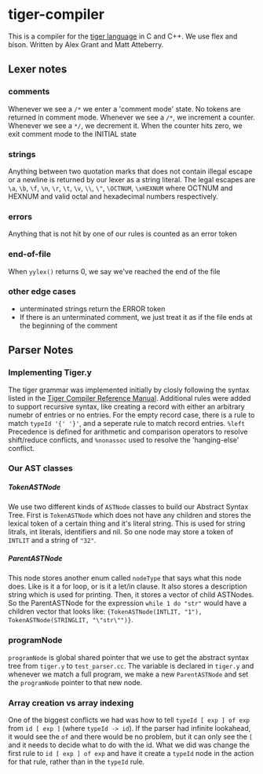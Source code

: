 # tiger-compiler

This is a compiler for the [tiger language](https://www.cs.princeton.edu/~appel/modern/) in C and C++. We use flex and bison. Written by Alex Grant and Matt Atteberry.

## Lexer notes

### comments
Whenever we see a `/*` we enter a 'comment mode' state. No tokens are returned in comment mode. Whenever we see a `/*`, we increment a counter. Whenever we see a `*/`, we decrement it. When the counter hits zero, we exit comment mode to the INITIAL state
### strings
Anything between two quotation marks that does not contain illegal escape or a newline is returned by our lexer as a string literal. The legal escapes are `\a`, `\b`, `\f`, `\n`, `\r`, `\t`, `\v`, `\\`, `\"`, `\OCTNUM`, `\xHEXNUM` where OCTNUM and HEXNUM and valid octal and hexadecimal numbers respectively.
### errors
Anything that is not hit by one of our rules is counted as an error token
### end-of-file
When `yylex()` returns 0, we say we've reached the end of the file
### other edge cases
* unterminated strings return the ERROR token
* If there is an unterminated comment, we just treat it as if the file ends at the beginning of the comment

## Parser Notes

### Implementing Tiger.y

The tiger grammar was implemented initially by closly following the syntax listed in the [Tiger Compiler Reference Manual](https://www.lrde.epita.fr/~tiger/tiger.html#Lexical-Specifications). Additional rules were added to support recursive syntax, like creating a record with either an arbitrary numebr of entries or no entries. For the empty record case, there is a rule to match `typeId '{' '}'`, and a seperate rule to match record entries. `%left` Precedence is defined for arithmetic and comparison operators to resolve shift/reduce conflicts, and `%nonassoc` used to resolve the 'hanging-else' conflict.

### Our AST classes

##### TokenASTNode 

We use two different kinds of `ASTNode` classes to build our Abstract Syntax Tree. First is `TokenASTNode` which does not have any children and stores the lexical token of a certain thing and it's literal string. This is used for string litrals, int literals, identifiers and nil. So one node may store a token of `INTLIT` and a string of `"32"`.

##### ParentASTNode

This node stores another enum called `nodeType` that says what this node does. Like is it a for loop, or is it a let/in clause. It also stores a description string which is used for printing. Then, it stores a vector of child ASTNodes. So the ParentASTNode for the expression `while 1 do "str"` would have a children vector that looks like: `{TokenASTNode(INTLIT, "1"), TokenASTNode(STRINGLIT, "\"str\"")}`.

### programNode

`programNode` is global shared pointer that we use to get the abstract syntax tree from `tiger.y` to `test_parser.cc`. The variable is declared in `tiger.y` and whenever we match a full program, we make a new `ParentASTNode` and set the `programNode` pointer to that new node.

### Array creation vs array indexing

One of the biggest conflicts we had was how to tell `typeId [ exp ] of exp` from `id [ exp ]` (where `typeId -> id`). If the parser had infinite lookahead, it would see the `of` and there would be no problem, but it can only see the `[` and it needs to decide what to do with the id. What we did was change the first rule to `id [ exp ] of exp` and have it create a `typeId` node in the action for that rule, rather than in the `typeId` rule. 
